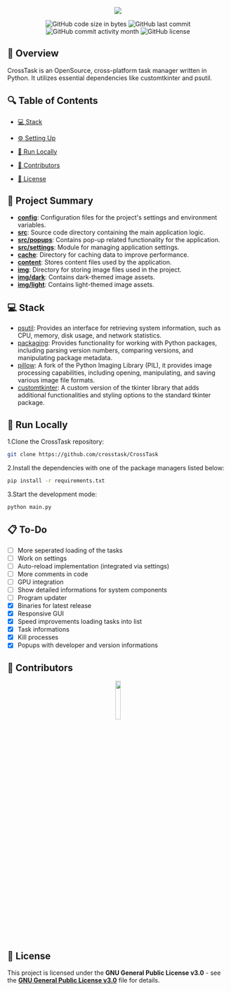 <p align="center">
  <img src="https://raw.githubusercontent.com/crosstask/CrossTask/main/content/logo_crosstask-removebg.png">
</p>

<p align="center">
  <img src="https://img.shields.io/github/languages/code-size/crosstask/CrossTask" alt="GitHub code size in bytes" />
  <img src="https://img.shields.io/github/last-commit/crosstask/CrossTask" alt="GitHub last commit" />
  <img src="https://img.shields.io/github/commit-activity/m/crosstask/CrossTask" alt="GitHub commit activity month" />
  <img src="https://img.shields.io/github/license/crosstask/CrossTask" alt="GitHub license" />
</p>



## 📌 Overview

CrossTask is an OpenSource, cross-platform task manager written in Python. It utilizes essential dependencies like customtkinter and psutil.

## 🔍 Table of Contents


- [💻 Stack](#stack)

- [⚙️ Setting Up](#setting-up)

- [🚀 Run Locally](#run-locally)

- [🙌 Contributors](#contributors)

- [📄 License](#license)


## 📝 Project Summary

- [**config**](config): Configuration files for the project's settings and environment variables.
- [**src**](src): Source code directory containing the main application logic.
- [**src/popups**](src/popups): Contains pop-up related functionality for the application.
- [**src/settings**](src/settings): Module for managing application settings.
- [**cache**](cache): Directory for caching data to improve performance.
- [**content**](content): Stores content files used by the application.
- [**img**](img): Directory for storing image files used in the project.
- [**img/dark**](img/dark): Contains dark-themed image assets.
- [**img/light**](img/light): Contains light-themed image assets.

## 💻 Stack

- [psutil](https://github.com/giampaolo/psutil): Provides an interface for retrieving system information, such as CPU, memory, disk usage, and network statistics.
- [packaging](https://pypi.org/project/packaging/): Provides functionality for working with Python packages, including parsing version numbers, comparing versions, and manipulating package metadata.
- [pillow](https://python-pillow.org/): A fork of the Python Imaging Library (PIL), it provides image processing capabilities, including opening, manipulating, and saving various image file formats.
- [customtkinter](https://github.com/ParthJadhav/customtkinter): A custom version of the tkinter library that adds additional functionalities and styling options to the standard tkinter package.
## 🚀 Run Locally

1.Clone the CrossTask repository:

```sh
git clone https://github.com/crosstask/CrossTask
```

2.Install the dependencies with one of the package managers listed below:

```bash
pip install -r requirements.txt
```

3.Start the development mode:

```bash
python main.py
```

## 📋 To-Do
- [ ] More seperated loading of the tasks
- [ ] Work on settings
- [ ] Auto-reload implementation (integrated via settings)
- [ ] More comments in code
- [ ] GPU integration
- [ ] Show detailed informations for system components
- [ ] Program updater
- [x] Binaries for latest release
- [x] Responsive GUI
- [x] Speed improvements loading tasks into list
- [x] Task informations
- [x] Kill processes
- [x] Popups with developer and version informations

## 🙌 Contributors

<p align="center">
<a href="https://github.com/crosstask/CrossTask/graphs/contributors" target="_blank">
<img src="https://contrib.rocks/image?repo=crosstask/CrossTask" width="15%" alt="" />
</a>
</p>

## 📄 License

This project is licensed under the **GNU General Public License v3.0** - see the [**GNU General Public License v3.0**](https://github.com/crosstask/CrossTask/blob/main/LICENSE) file for details.
